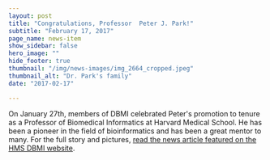 ```yaml
---
layout: post
title: "Congratulations, Professor  Peter J. Park!"
subtitle: "February 17, 2017"
page_name: news-item
show_sidebar: false
hero_image: ""
hide_footer: true
thumbnail: "/img/news-images/img_2664_cropped.jpeg"
thumbnail_alt: "Dr. Park's family"
date: "2017-02-17"

---
```


On January 27th, members of DBMI celebrated Peter's promotion to tenure as a Professor of Biomedical Informatics at Harvard Medical School. He has been a pioneer in the field of bioinformatics and has been a great mentor to many. For the full story and pictures, [read the news article featured on the HMS DBMI website](https://dbmi.hms.harvard.edu/news/hit-out-park).

